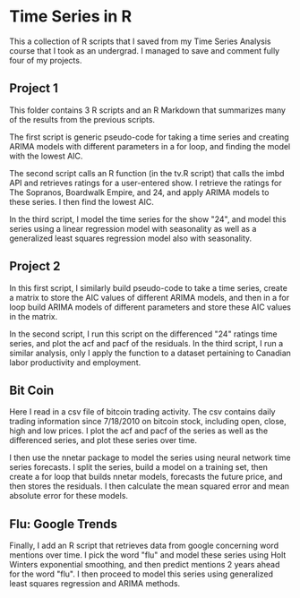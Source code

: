 # Time Series in R

This a collection of R scripts that I saved from my Time Series Analysis course that I took as an undergrad. I managed to save and comment fully four of my projects.

## Project 1

This folder contains 3 R scripts and an R Markdown that summarizes many of the results from the previous scripts. 

The first script is generic pseudo-code for taking a time series and creating ARIMA models with different parameters in a for loop, and finding the model with the lowest AIC. 

The second script calls an R function (in the tv.R script) that calls the imbd API and retrieves ratings for a user-entered show. I retrieve the ratings for The Sopranos, Boardwalk Empire, and 24, and apply ARIMA models to these series. I then find the lowest AIC.

In the third script, I model the time series for the show "24", and model this series using a linear regression model with seasonality as well as a generalized least squares regression model also with seasonality.

## Project 2

In this first script, I similarly build pseudo-code to take a time series, create a matrix to store the AIC values of different ARIMA models, and then in a for loop build ARIMA models of different parameters and store these AIC values in the matrix. 

In the second script, I run this script on the differenced "24" ratings time series, and plot the acf and pacf of the residuals. In the third script, I run a similar analysis, only I apply the function to a dataset pertaining to Canadian labor productivity and employment.

## Bit Coin

Here I read in a csv file of bitcoin trading activity. The csv contains daily trading information since 7/18/2010 on bitcoin stock, including open, close, high and low prices. I plot the acf and pacf of the series as well as the differenced series, and plot these series over time. 

I then use the nnetar package to model the series using neural network time series forecasts. I split the series, build a model on a training set, then create a for loop that builds nnetar models, forecasts the future price, and then stores the residuals. I then calculate the mean squared error and mean absolute error for these models.

## Flu: Google Trends

Finally, I add an R script that retrieves data from google concerning word mentions over time. I pick the word "flu" and model these series using Holt Winters exponential smoothing, and then predict mentions 2 years ahead for the word "flu". I then proceed to model this series using generalized least squares regression and ARIMA methods.

